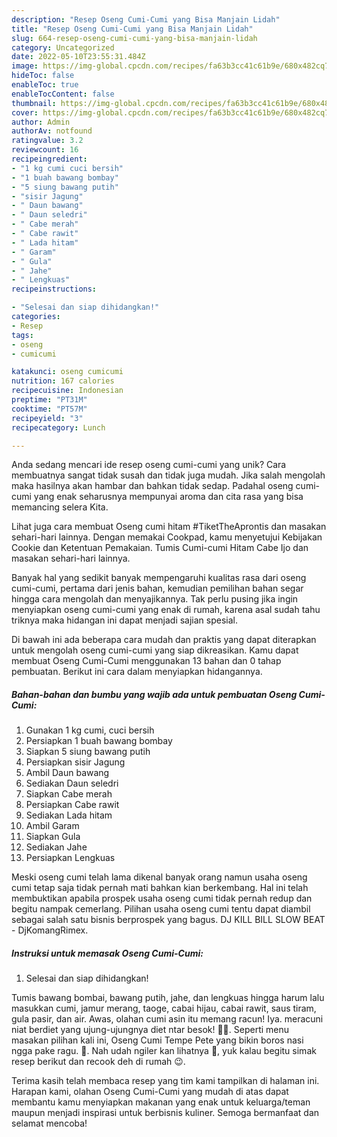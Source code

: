 ```yaml
---
description: "Resep Oseng Cumi-Cumi yang Bisa Manjain Lidah"
title: "Resep Oseng Cumi-Cumi yang Bisa Manjain Lidah"
slug: 664-resep-oseng-cumi-cumi-yang-bisa-manjain-lidah
category: Uncategorized
date: 2022-05-10T23:55:31.484Z
image: https://img-global.cpcdn.com/recipes/fa63b3cc41c61b9e/680x482cq70/oseng-cumi-cumi-foto-resep-utama.jpg
hideToc: false
enableToc: true
enableTocContent: false
thumbnail: https://img-global.cpcdn.com/recipes/fa63b3cc41c61b9e/680x482cq70/oseng-cumi-cumi-foto-resep-utama.jpg
cover: https://img-global.cpcdn.com/recipes/fa63b3cc41c61b9e/680x482cq70/oseng-cumi-cumi-foto-resep-utama.jpg
author: Admin
authorAv: notfound
ratingvalue: 3.2
reviewcount: 16
recipeingredient:
- "1 kg cumi cuci bersih"
- "1 buah bawang bombay"
- "5 siung bawang putih"
- "sisir Jagung"
- " Daun bawang"
- " Daun seledri"
- " Cabe merah"
- " Cabe rawit"
- " Lada hitam"
- " Garam"
- " Gula"
- " Jahe"
- " Lengkuas"
recipeinstructions:

- "Selesai dan siap dihidangkan!"
categories:
- Resep
tags:
- oseng
- cumicumi

katakunci: oseng cumicumi 
nutrition: 167 calories
recipecuisine: Indonesian
preptime: "PT31M"
cooktime: "PT57M"
recipeyield: "3"
recipecategory: Lunch

---
```





Anda sedang mencari ide resep oseng cumi-cumi yang unik? Cara membuatnya sangat tidak susah dan tidak juga mudah. Jika salah mengolah maka hasilnya akan hambar dan bahkan tidak sedap. Padahal oseng cumi-cumi yang enak seharusnya mempunyai aroma dan cita rasa yang bisa memancing selera Kita.





Lihat juga cara membuat Oseng cumi hitam #TiketTheAprontis dan masakan sehari-hari lainnya. Dengan memakai Cookpad, kamu menyetujui Kebijakan Cookie dan Ketentuan Pemakaian. Tumis Cumi-cumi Hitam Cabe Ijo dan masakan sehari-hari lainnya.

Banyak hal yang sedikit banyak mempengaruhi kualitas rasa dari oseng cumi-cumi, pertama dari jenis bahan, kemudian pemilihan bahan segar hingga cara mengolah dan menyajikannya. Tak perlu pusing jika ingin menyiapkan oseng cumi-cumi yang enak di rumah, karena asal sudah tahu triknya maka hidangan ini dapat menjadi sajian spesial.






Di bawah ini ada beberapa cara mudah dan praktis yang dapat diterapkan untuk mengolah oseng cumi-cumi yang siap dikreasikan. Kamu dapat membuat Oseng Cumi-Cumi menggunakan 13 bahan dan 0 tahap pembuatan. Berikut ini cara dalam menyiapkan hidangannya.

<!--inarticleads1-->

##### Bahan-bahan dan bumbu yang wajib ada untuk pembuatan Oseng Cumi-Cumi:

1. Gunakan 1 kg cumi, cuci bersih
1. Persiapkan 1 buah bawang bombay
1. Siapkan 5 siung bawang putih
1. Persiapkan sisir Jagung
1. Ambil  Daun bawang
1. Sediakan  Daun seledri
1. Siapkan  Cabe merah
1. Persiapkan  Cabe rawit
1. Sediakan  Lada hitam
1. Ambil  Garam
1. Siapkan  Gula
1. Sediakan  Jahe
1. Persiapkan  Lengkuas


Meski oseng cumi telah lama dikenal banyak orang namun usaha oseng cumi tetap saja tidak pernah mati bahkan kian berkembang. Hal ini telah membuktikan apabila prospek usaha oseng cumi tidak pernah redup dan begitu nampak cemerlang. Pilihan usaha oseng cumi tentu dapat diambil sebagai salah satu bisnis berprospek yang bagus. DJ KILL BILL SLOW BEAT - DjKomangRimex. 

<!--inarticleads2-->

##### Instruksi untuk memasak Oseng Cumi-Cumi:


1. Selesai dan siap dihidangkan!

Tumis bawang bombai, bawang putih, jahe, dan lengkuas hingga harum lalu masukkan cumi, jamur merang, taoge, cabai hijau, cabai rawit, saus tiram, gula pasir, dan air. Awas, olahan cumi asin itu memang racun! Iya. meracuni niat berdiet yang ujung-ujungnya diet ntar besok! 🤣🤣. Seperti menu masakan pilihan kali ini, Oseng Cumi Tempe Pete yang bikin boros nasi ngga pake ragu. 🤪. Nah udah ngiler kan lihatnya 🤭, yuk kalau begitu simak resep berikut dan recook deh di rumah 😉. 

Terima kasih telah membaca resep yang tim kami tampilkan di halaman ini. Harapan kami, olahan Oseng Cumi-Cumi yang mudah di atas dapat membantu kamu menyiapkan makanan yang enak untuk keluarga/teman maupun menjadi inspirasi untuk berbisnis kuliner. Semoga bermanfaat dan selamat mencoba!
